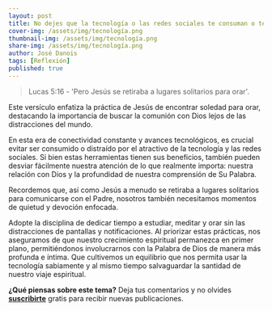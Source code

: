```yaml
---
layout: post
title: No dejes que la tecnología o las redes sociales te consuman o te distraigan
cover-img: /assets/img/tecnología.png
thumbnail-img: /assets/img/tecnología.png
share-img: /assets/img/tecnología.png
author: José Danois
tags: [Reflexión] 
published: true
---
```

> Lucas 5:16 - 'Pero Jesús se retiraba a lugares solitarios para orar'.

Este versículo enfatiza la práctica de Jesús de encontrar soledad para orar, destacando la importancia de buscar la comunión con Dios lejos de las distracciones del mundo.

En esta era de conectividad constante y avances tecnológicos, es crucial evitar ser consumido o distraído por el atractivo de la tecnología y las redes sociales. Si bien estas herramientas tienen sus beneficios, también pueden desviar fácilmente nuestra atención de lo que realmente importa: nuestra relación con Dios y la profundidad de nuestra comprensión de Su Palabra.

Recordemos que, así como Jesús a menudo se retiraba a lugares solitarios para comunicarse con el Padre, nosotros también necesitamos momentos de quietud y devoción enfocada.

Adopte la disciplina de dedicar tiempo a estudiar, meditar y orar sin las distracciones de pantallas y notificaciones. Al priorizar estas prácticas, nos aseguramos de que nuestro crecimiento espiritual permanezca en primer plano, permitiéndonos involucrarnos con la Palabra de Dios de manera más profunda e íntima. Que cultivemos un equilibrio que nos permita usar la tecnología sabiamente y al mismo tiempo salvaguardar la santidad de nuestro viaje espiritual.

**¿Qué piensas sobre este tema?** Deja tus comentarios y no olvides **[suscribirte](https://www.feedio.co/@jdanois)** gratis para recibir nuevas publicaciones.
<!--stackedit_data:
eyJoaXN0b3J5IjpbMTI0MjU4Mzg5MF19
-->